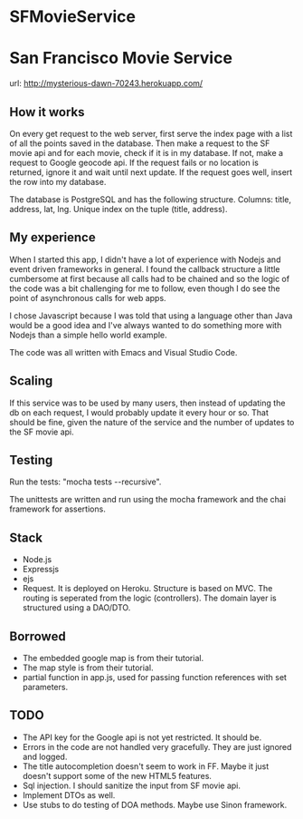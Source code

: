 # SFMovieService

# San Francisco Movie Service 
url: http://mysterious-dawn-70243.herokuapp.com/

## How it works
On every get request to the web server, first serve the index page with a list of all the points saved in the database.
Then make a request to the SF movie api and for each movie, check if it is in my database.
If not, make a request to Google geocode api. If the request fails or no location is returned, ignore it and wait until next update.
If the request goes well, insert the row into my database.

The database is PostgreSQL and has the following structure.
Columns: title, address, lat, lng.
Unique index on the tuple (title, address).

## My experience
When I started this app, I didn't have a lot of experience with Nodejs and event driven frameworks in general. 
I found the callback structure a little cumbersome at first because all calls had to be chained and so the logic of the code 
was a bit challenging for me to follow, even though I do see the point of asynchronous calls for web apps.

I chose Javascript because I was told that using a language other than Java would be a good idea and I've always wanted to 
do something more with Nodejs than a simple hello world example.

The code was all written with Emacs and Visual Studio Code.

## Scaling
If this service was to be used by many users, then instead of updating the db on each request, I would probably update it every hour or so.
That should be fine, given the nature of the service and the number of updates to the SF movie api.

## Testing
Run the tests: "mocha tests --recursive".

The unittests are written and run using the mocha framework and
the chai framework for assertions. 

## Stack
* Node.js
* Expressjs
* ejs
* Request.
It is deployed on Heroku.
Structure is based on MVC. 
The routing is seperated from the logic (controllers).
The domain layer is structured using a DAO/DTO.

## Borrowed
* The embedded google map is from their tutorial.
* The map style is from their tutorial.
* partial function in app.js, used for passing function 
references with set parameters.

## TODO
* The API key for the Google api is not yet restricted. It should be.
* Errors in the code are not handled very gracefully. 
They are just ignored and logged.
* The title autocompletion doesn't seem to work in FF. 
Maybe it just doesn't support some of the new HTML5 features.
* Sql injection. I should sanitize the input from SF movie api.
* Implement DTOs as well.
* Use stubs to do testing of DOA methods. Maybe use Sinon framework.